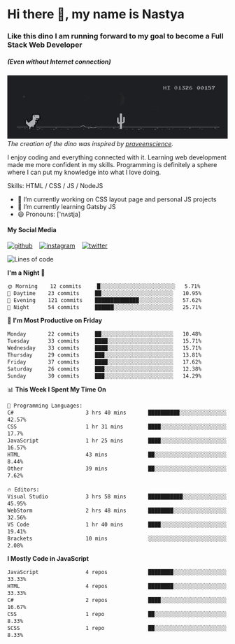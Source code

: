# Hi there 👋, my name is Nastya
### Like this dino I am running forward to my goal to become a Full Stack Web Developer
##### (Even without Internet connection)
[//]: # (Here may be a photo)

![Dino](https://raw.githubusercontent.com/nastyacodes/nastyacodes/master/images/dino.gif)  
*The creation of the dino was inspired by [praveenscience](https://github.com/praveenscience).*  

I enjoy coding and everything connected with it.
Learning web development made me more confident in my skills.
Programming is definitely a sphere where I can put my knowledge into what I love doing.

Skills: HTML  / CSS / JS / NodeJS

- 🔭 I’m currently working on CSS layout page and personal JS projects
- 🌱 I’m currently learning Gatsby JS 
- 😄 Pronouns: ['nʌstja] 

#### My Social Media
[<img src='images\social-media\github.ico' alt='github' height='50'>](https://github.com/nastyacodes) &nbsp;&nbsp; [<img src='images\social-media\instagram.ico' alt='instagram' height='50'>](https://www.instagram.com/nastyacodes/) &nbsp;&nbsp; [<img src='images\social-media\twitter.ico' alt='twitter' height='50'>](https://twitter.com/nastyacodes)  

<!--START_SECTION:waka-->
![Lines of code](https://img.shields.io/badge/From%20Hello%20World%20I%27ve%20Written-22559%20lines%20of%20code-blue)

**I'm a Night 🦉** 

```text
🌞 Morning    12 commits     █░░░░░░░░░░░░░░░░░░░░░░░░   5.71% 
🌆 Daytime    23 commits     ██░░░░░░░░░░░░░░░░░░░░░░░   10.95% 
🌃 Evening    121 commits    ██████████████░░░░░░░░░░░   57.62% 
🌙 Night      54 commits     ██████░░░░░░░░░░░░░░░░░░░   25.71%

```
📅 **I'm Most Productive on Friday** 

```text
Monday       22 commits     ██░░░░░░░░░░░░░░░░░░░░░░░   10.48% 
Tuesday      33 commits     ████░░░░░░░░░░░░░░░░░░░░░   15.71% 
Wednesday    33 commits     ████░░░░░░░░░░░░░░░░░░░░░   15.71% 
Thursday     29 commits     ███░░░░░░░░░░░░░░░░░░░░░░   13.81% 
Friday       37 commits     ████░░░░░░░░░░░░░░░░░░░░░   17.62% 
Saturday     26 commits     ███░░░░░░░░░░░░░░░░░░░░░░   12.38% 
Sunday       30 commits     ███░░░░░░░░░░░░░░░░░░░░░░   14.29%

```


📊 **This Week I Spent My Time On** 

```text
💬 Programming Languages: 
C#                       3 hrs 40 mins       ██████████░░░░░░░░░░░░░░░   42.57% 
CSS                      1 hr 31 mins        ████░░░░░░░░░░░░░░░░░░░░░   17.7% 
JavaScript               1 hr 25 mins        ████░░░░░░░░░░░░░░░░░░░░░   16.57% 
HTML                     43 mins             ██░░░░░░░░░░░░░░░░░░░░░░░   8.44% 
Other                    39 mins             ██░░░░░░░░░░░░░░░░░░░░░░░   7.62%

🔥 Editors: 
Visual Studio            3 hrs 58 mins       ███████████░░░░░░░░░░░░░░   45.95% 
WebStorm                 2 hrs 48 mins       ████████░░░░░░░░░░░░░░░░░   32.56% 
VS Code                  1 hr 40 mins        ████░░░░░░░░░░░░░░░░░░░░░   19.41% 
Brackets                 10 mins             ░░░░░░░░░░░░░░░░░░░░░░░░░   2.08%

```

**I Mostly Code in JavaScript** 

```text
JavaScript               4 repos             ████████░░░░░░░░░░░░░░░░░   33.33% 
HTML                     4 repos             ████████░░░░░░░░░░░░░░░░░   33.33% 
C#                       2 repos             ████░░░░░░░░░░░░░░░░░░░░░   16.67% 
CSS                      1 repo              ██░░░░░░░░░░░░░░░░░░░░░░░   8.33% 
SCSS                     1 repo              ██░░░░░░░░░░░░░░░░░░░░░░░   8.33%

```



<!--END_SECTION:waka-->

<!-- [![Top Langs](https://github-readme-stats.vercel.app/api/top-langs/?username=nastyacodes&layout=compact)](https://github.com/anuraghazra/github-readme-stats)

[![willianrod's wakatime stats](https://github-readme-stats.vercel.app/api/wakatime?username=nastyacodes&layout=compact)](https://github.com/anuraghazra/github-readme-stats) -->
